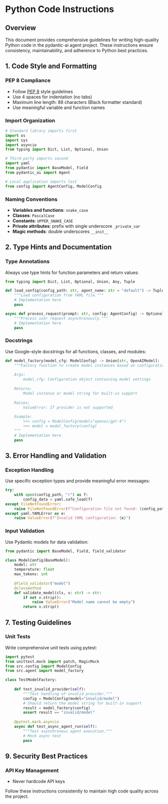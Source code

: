 # Python Code Instructions

## Overview
This document provides comprehensive guidelines for writing high-quality Python code in the pydantic-ai agent project. These instructions ensure consistency, maintainability, and adherence to Python best practices.

## 1. Code Style and Formatting

### PEP 8 Compliance
- Follow [PEP 8](https://peps.python.org/pep-0008/) style guidelines
- Use 4 spaces for indentation (no tabs)
- Maximum line length: 88 characters (Black formatter standard)
- Use meaningful variable and function names

### Import Organization
```python
# Standard library imports first
import os
import sys
import asyncio
from typing import Dict, List, Optional, Union

# Third-party imports second
import yaml
from pydantic import BaseModel, Field
from pydantic_ai import Agent

# Local application imports last
from config import AgentConfig, ModelConfig
```

### Naming Conventions
- **Variables and functions**: `snake_case`
- **Classes**: `PascalCase`
- **Constants**: `UPPER_SNAKE_CASE`
- **Private attributes**: prefix with single underscore `_private_var`
- **Magic methods**: double underscores `__init__`

## 2. Type Hints and Documentation

### Type Annotations
Always use type hints for function parameters and return values:

```python
from typing import Dict, List, Optional, Union, Any, Tuple

def load_config(config_path: str, agent_name: str = "default") -> Tuple[AgentConfig, ModelConfig]:
    """Load configuration from YAML file."""
    # Implementation here
    pass

async def process_request(prompt: str, config: AgentConfig) -> Optional[str]:
    """Process user request asynchronously."""
    # Implementation here
    pass
```

### Docstrings
Use Google-style docstrings for all functions, classes, and modules:

```python
def model_factory(model_cfg: ModelConfig) -> Union[str, OpenAIModel]:
    """Factory function to create model instances based on configuration.
    
    Args:
        model_cfg: Configuration object containing model settings
        
    Returns:
        Model instance or model string for built-in support
        
    Raises:
        ValueError: If provider is not supported
        
    Example:
        >>> config = ModelConfig(model="openai/gpt-4")
        >>> model = model_factory(config)
    """
    # Implementation here
    pass
```

## 3. Error Handling and Validation

### Exception Handling
Use specific exception types and provide meaningful error messages:

```python
try:
    with open(config_path, "r") as f:
        config_data = yaml.safe_load(f)
except FileNotFoundError:
    raise FileNotFoundError(f"Configuration file not found: {config_path}")
except yaml.YAMLError as e:
    raise ValueError(f"Invalid YAML configuration: {e}")
```

### Input Validation
Use Pydantic models for data validation:

```python
from pydantic import BaseModel, Field, field_validator

class ModelConfig(BaseModel):
    model: str
    temperature: float
    max_tokens: int
    
    @field_validator("model")
    @classmethod
    def validate_model(cls, v: str) -> str:
        if not v.strip():
            raise ValueError("Model name cannot be empty")
        return v.strip()
```

## 7. Testing Guidelines

### Unit Tests
Write comprehensive unit tests using pytest:

```python
import pytest
from unittest.mock import patch, MagicMock
from src.config import ModelConfig
from src.agent import model_factory

class TestModelFactory:
   
    def test_invalid_provider(self):
        """Test handling of invalid provider."""
        config = ModelConfig(model="invalid/model")
        # Should return the model string for built-in support
        result = model_factory(config)
        assert result == "invalid/model"
    
    @pytest.mark.asyncio
    async def test_async_agent_run(self):
        """Test asynchronous agent execution."""
        # Mock async test
        pass
```

## 9. Security Best Practices

### API Key Management
- Never hardcode API keys

Follow these instructions consistently to maintain high code quality across the project.